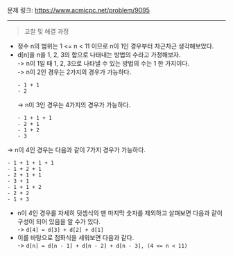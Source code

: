 문제 링크: https://www.acmicpc.net/problem/9095  
- - - 
> 고찰 및 해결 과정  
- 정수 n의 범위는 1 <= n < 11 이므로 n이 1인 경우부터 차근차근 생각해보았다.  
- d[n]을 n을 1, 2, 3의 합으로 나태내는 방법의 수라고 가정해보자.  
  -> n이 1일 때 1, 2, 3으로 나타낼 수 있는 방법의 수는 1 한 가지이다.  
  -> n이 2인 경우는 2가지의 경우가 가능하다.  
  ```
  - 1 + 1
  - 2
  ```
  -> n이 3인 경우는 4가지의 경우가 가능하다.  
  ```
  - 1 + 1 + 1
  - 2 + 1
  - 1 + 2
  - 3
  ```
 -> n이 4인 경우는 다음과 같이 7가지 경우가 가능하다.  
  ```
  - 1 + 1 + 1 + 1
  - 1 + 2 + 1
  - 2 + 1 + 1
  - 3 + 1
  - 1 + 1 + 2
  - 2 + 2
  - 1 + 3
  ```
- n이 4인 경우를 자세히 덧셈식의 맨 마지막 숫자를 제외하고 살펴보면 다음과 같이 구성이 되어 있음을 알 수가 있다.  
  -> ```d[4] = d[3] + d[2] + d[1]```
- 이를 바탕으로 점화식을 세워보면 다음과 같다.  
  -> ```d[n] = d[n - 1] + d[n - 2] + d[n - 3], (4 <= n < 11)```
